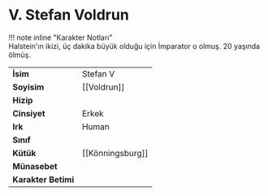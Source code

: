 # V. Stefan Voldrun  
  
  
!!! note inline "Karakter Notları"  
	Halstein'ın ikizi, üç dakika büyük olduğu için İmparator o olmuş. 20 yaşında ölmüş.  
  
  
<table><tr><td><b>İsim</b></td><td>Stefan V</td></tr>  
<tr><td><b>Soyisim</b></td><td>[[Voldrun]]</td></tr>  
<tr><td><b>Hizip</b></td><td></td></tr>  
<tr><td><b>Cinsiyet</b></td><td>Erkek</td></tr>  
<tr><td><b>Irk</b></td><td>Human</td></tr>  
<tr><td><b>Sınıf</b></td><td></td></tr>  
<tr><td><b>Kütük</b></td><td>[[Könningsburg]]</td></tr>  
<tr><td><b>Münasebet</b></td><td></td></tr>  
<tr><td><b>Karakter Betimi</b></td><td></td></tr>  
</table>